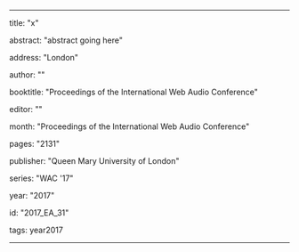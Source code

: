 ---
      
title: "x" 
      
abstract: "abstract going here"
      
address: "London" 
      
author: "" 
      
booktitle: "Proceedings of the International Web Audio Conference" 
      
editor: "" 
      
month: "Proceedings of the International Web Audio Conference"
      
pages: "2131" 
      
publisher: "Queen Mary University of London" 
      
series: "WAC '17"  
      
year: "2017" 
      
id: "2017_EA_31" 
      
tags: year2017 
      
---